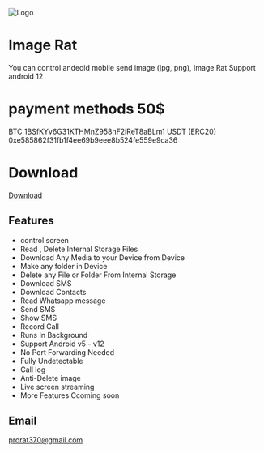 
![Logo](https://zennashop.com/wp-content/uploads/2022/11/logo.jpg)


# Image Rat

You can control andeoid mobile send image (jpg, png), 
Image Rat Support android 12
# payment methods 50$
BTC 1BSfKYv6G31KTHMnZ958nF2iReT8aBLm1
USDT (ERC20)  0xe585862f31fb1f4ee69b9eee8b524fe559e9ca36
# Download
<a href="https://zennashop.com/product/image-rat/" target="_blank">Download</a>
## Features

- control screen 
- Read , Delete Internal Storage Files
- Download Any Media to your Device from Device
- Make any folder in Device
- Delete any File or Folder From Internal Storage
- Download SMS
- Download Contacts
- Read Whatsapp message
- Send SMS
- Show SMS
- Record Call
- Runs In Background
- Support Android v5 - v12
- No Port Forwarding Needed
- Fully Undetectable
- Call log
- Anti-Delete image
- Live screen streaming
- More Features Ccoming soon


## Email
  prorat370@gmail.com
